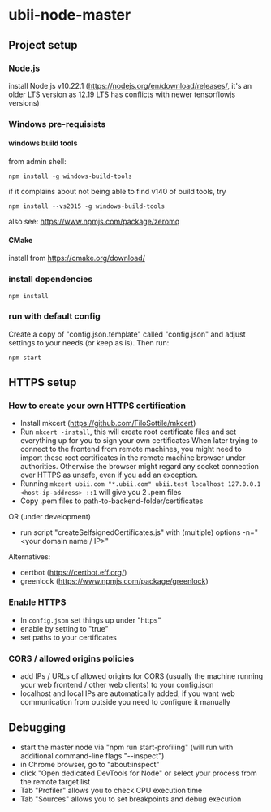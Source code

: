 # ubii-node-master

## Project setup

### Node.js

install Node.js v10.22.1 (https://nodejs.org/en/download/releases/, it's an older LTS version as 12.19 LTS has conflicts with newer tensorflowjs versions)

### Windows pre-requisists

#### windows build tools

from admin shell:

```
npm install -g windows-build-tools
```

if it complains about not being able to find v140 of build tools, try

```
npm install --vs2015 -g windows-build-tools
```

also see: https://www.npmjs.com/package/zeromq

#### CMake

install from https://cmake.org/download/

### install dependencies

```
npm install
```

### run with default config

Create a copy of "config.json.template" called "config.json" and adjust settings to your needs (or keep as is). Then run:

```
npm start
```

## HTTPS setup

### How to create your own HTTPS certification

- Install mkcert (https://github.com/FiloSottile/mkcert)
- Run `mkcert -install`, this will create root certificate files and set everything up for you to sign your own certificates
  When later trying to connect to the frontend from remote machines, you might need to import these root certificates in the remote machine browser under authorities. Otherwise the browser might regard any socket connection over HTTPS as unsafe, even if you add an exception.
- Running `mkcert ubii.com "*.ubii.com" ubii.test localhost 127.0.0.1 <host-ip-address> ::1` will give you 2 .pem files
- Copy .pem files to path-to-backend-folder/certificates

OR (under development)

- run script "createSelfsignedCertificates.js" with (multiple) options -n="<your domain name / IP>"

Alternatives:

- certbot (https://certbot.eff.org/)
- greenlock (https://www.npmjs.com/package/greenlock)

### Enable HTTPS

- In `config.json` set things up under "https"
- enable by setting to "true"
- set paths to your certificates


### CORS / allowed origins policies
- add IPs / URLs of allowed origins for CORS (usually the machine running your web frontend / other web clients) to your config.json
- localhost and local IPs are automatically added, if you want web communication from outside you need to configure it manually

## Debugging

- start the master node via "npm run start-profiling" (will run with additional command-line flags "--inspect")
- in Chrome browser, go to "about:inspect"
- click "Open dedicated DevTools for Node" or select your process from the remote target list
- Tab "Profiler" allows you to check CPU execution time
- Tab "Sources" allows you to set breakpoints and debug execution
